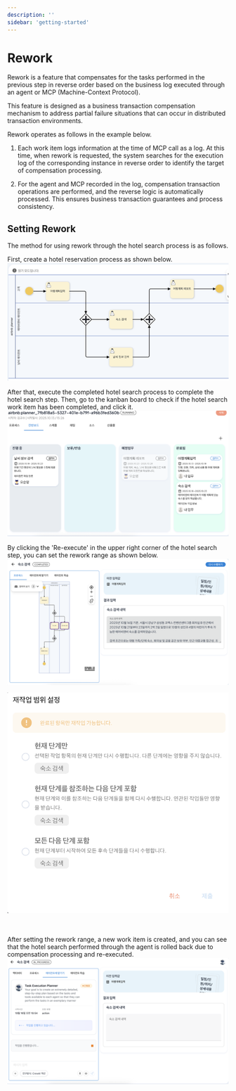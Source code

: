 ```yaml
---
description: ''
sidebar: 'getting-started'
---
```


# Rework

Rework is a feature that compensates for the tasks performed in the previous step in reverse order based on the business log executed through an agent or MCP (Machine-Context Protocol).

This feature is designed as a business transaction compensation mechanism to address partial failure situations that can occur in distributed transaction environments.

Rework operates as follows in the example below.

1) Each work item logs information at the time of MCP call as a log. At this time, when rework is requested, the system searches for the execution log of the corresponding instance in reverse order to identify the target of compensation processing.

2) For the agent and MCP recorded in the log, compensation transaction operations are performed, and the reverse logic is automatically processed. This ensures business transaction guarantees and process consistency.

## Setting Rework
The method for using rework through the hotel search process is as follows.

First, create a hotel reservation process as shown below.
![](../../../uengine-image/process-gpt/reference/reference-1.png)<br>

After that, execute the completed hotel search process to complete the hotel search step. Then, go to the kanban board to check if the hotel search work item has been completed, and click it.
![](../../../uengine-image/process-gpt/rework/rework-1.png)<br>

By clicking the 'Re-execute' in the upper right corner of the hotel search step, you can set the rework range as shown below.<br>
![](../../../uengine-image/process-gpt/rework/rework-2.png)<br>

![](../../../uengine-image/process-gpt/rework/rework-3.png)<br>
<Rework Range Specification><br><br>

After setting the rework range, a new work item is created, and you can see that the hotel search performed through the agent is rolled back due to compensation processing and re-executed.
![](../../../uengine-image/process-gpt/rework/rework-3.5.png)<br>